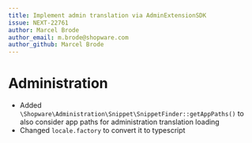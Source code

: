 ```yaml
---
title: Implement admin translation via AdminExtensionSDK
issue: NEXT-22761
author: Marcel Brode
author_email: m.brode@shopware.com
author_github: Marcel Brode
---
```

# Administration
* Added `\Shopware\Administration\Snippet\SnippetFinder::getAppPaths()` to also consider app paths for administration translation loading
* Changed `locale.factory` to convert it to typescript 
